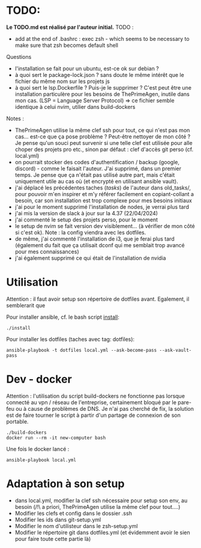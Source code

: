 # TODO:
**Le TODO.md est réalisé par l'auteur initial.**
TODO :
- add at the end of .bashrc : exec zsh - which seems to be necessary to make sure that zsh becomes default shell

Questions 
- l'installation se fait pour un ubuntu, est-ce ok sur debian ?
- à quoi sert le package-lock.json ? sans doute le même intérêt que le fichier du même nom sur les projets js
- à quoi sert le lsp.Dockerfile ? Puis-je le supprimer ? C'est peut être une installation particulère pour les besoins de ThePrimeAgen, inutile dans mon cas. (LSP = Language Server Protocol) => ce fichier semble identique à celui nvim, utilier dans build-dockers

Notes : 
- ThePrimeAgen utilise la même clef ssh pour tout, ce qui n'est pas mon cas... est-ce que ça pose problème ? Peut-être nettoyer de mon côté ? Je pense qu'un souci peut survenir si une telle clef est utilisée pour alle choper des projets pro etc., sinon par défaut : clef d'accès git perso (cf. local.yml)
- on pourrait stocker des codes d'authentification / backup (google, discord) - comme le faisait l'auteur. J'ai supprimé, dans un premier temps. Je pense que ça n'était pas utilisé autre part, mais c'était uniquement utile au cas où (et encrypté en utilisant ansible vault).
- j'ai déplacé les précédentes taches (*tasks*) de l'auteur dans old_tasks/, pour pouvoir m'en inspirer et m'y référer facilement en copiant-collant a besoin, car son installation est trop complexe pour mes besoins initiaux
- j'ai pour le moment supprimé l'installation de nodes, je verrai plus tard
- j'ai mis la version de slack à jour sur la 4.37 (22/04/2024)
- j'ai commenté le setup des projets perso, pour le moment
- le setup de nvim se fait version dev visiblement... (à vérifier de mon côté si c'est ok). Note : la config viendra avec les dotfiles. 
- de même, j'ai commenté l'installation de i3, que je ferai plus tard (également du fait que ça utilisait dconf qui me semblait trop avancé pour mes connaissances)
- j'ai également supprimé ce qui était de l'installation de nvidia

# Utilisation
Attention : il faut avoir setup son répertoire de dotfiles avant.
Egalement, il semblerarit que

Pour installer ansible, cf. le bash script [install](install):
```shell
./install
```

Pour installer les dotfiles (taches avec tag: dotfiles):
```shell
ansible-playbook -t dotfiles local.yml --ask-become-pass --ask-vault-pass
```

# Dev - docker
Attention : l'utilisation du script build-dockers ne fonctionne pas lorsque connecté au vpn / réseau de l'entreprise, certainement bloqué par le pare-feu ou à cause de problèmes de DNS.
Je n'ai pas cherché de fix, la solution est de faire tourner le script à partir d'un partage de connexion de son portable. 

```shell
./build-dockers
docker run --rm -it new-computer bash 
```
Une fois le docker lancé :
```shell
ansible-playbook local.yml
```

# Adaptation à son setup
- dans local.yml, modifier la clef ssh nécessaire pour setup son env, au besoin (/!\ a priori, ThePrimeAgen utilise la même clef pour tout....) 
- Modifier les clefs et config dans le dossier .ssh
- Modifier les ids dans git-setup.yml
- Modifier le nom d'utilisteur dans le zsh-setup.yml
- Modifier le répertoire git dans dotfiles.yml (et évidemment avoir le sien pour faire toute cette partie là)
